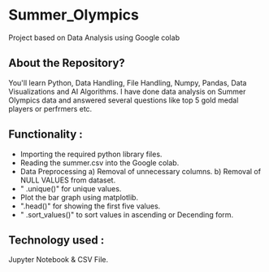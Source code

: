 # Summer_Olympics
Project based on Data Analysis using Google colab

## About the Repository?
You'll learn Python, Data Handling, File Handling, Numpy, Pandas, Data Visualizations and AI Algorithms.
I have done data analysis on Summer Olympics data and answered several questions like top 5 gold medal players or perfrmers etc.

## Functionality :
 - Importing the required python library files.
 - Reading the summer.csv into the Google colab.
 - Data Preprocessing
   a) Removal of unnecessary columns.
   b) Removal of NULL VALUES from dataset.
 - " .unique()" for unique values.
 - Plot the bar graph using matplotlib.
 - ".head()" for showing the first five values.
 - " .sort_values()" to sort values in ascending or Decending form.

## Technology used :
Jupyter Notebook & CSV File.
